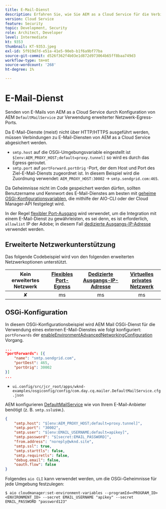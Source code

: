 ```yaml
---
title: E-Mail-Dienst
description: Erfahren Sie, wie Sie AEM as a Cloud Service für die Verbindung mit einem E-Mail-Dienst mithilfe von Ausgangs-Ports konfigurieren.
version: Cloud Service
feature: Security
topic: Development, Security
role: Architect, Developer
level: Intermediate
kt: 9353
thumbnail: KT-9353.jpeg
exl-id: 5f919d7d-e51a-41e5-90eb-b1f6a9bf77ba
source-git-commit: d526f362f4b03e1d872d973064b65ff8baa749d3
workflow-type: tm+mt
source-wordcount: '268'
ht-degree: 1%

---
```


# E-Mail-Dienst

Senden von E-Mails von AEM as a Cloud Service durch Konfiguration von AEM `DefaultMailService` zur Verwendung erweiterter Netzwerk-Egress-Ports.

Da E-Mail-Dienste (meist) nicht über HTTP/HTTPS ausgeführt werden, müssen Verbindungen zu E-Mail-Diensten von AEM as a Cloud Service abgesichert werden.

+ `smtp.host` auf die OSGi-Umgebungsvariable eingestellt ist `$[env:AEM_PROXY_HOST;default=proxy.tunnel]` so wird es durch das Egress geroutet.
+ `smtp.port` auf `portForward.portOrig` -Port, der dem Host und Port des Ziel-E-Mail-Diensts zugeordnet ist. In diesem Beispiel wird die Zuordnung verwendet: `AEM_PROXY_HOST:30002` → `smtp.sendgrid.com:465`.

Da Geheimnisse nicht im Code gespeichert werden dürfen, sollten Benutzername und Kennwort des E-Mail-Dienstes am besten mit [geheime OSGi-Konfigurationsvariablen](https://experienceleague.adobe.com/docs/experience-manager-cloud-service/implementing/deploying/configuring-osgi.html#secret-configuration-values), die mithilfe der AIO-CLI oder der Cloud Manager-API festgelegt wird.

In der Regel [flexibler Port-Ausgang](../flexible-port-egress.md) wird verwendet, um die Integration mit einem E-Mail-Dienst zu gewährleisten, es sei denn, es ist erforderlich, `allowlist` IP der Adobe; in diesem Fall [dedizierte Ausgangs-IP-Adresse](../dedicated-egress-ip-address.md) verwendet werden.

## Erweiterte Netzwerkunterstützung

Das folgende Codebeispiel wird von den folgenden erweiterten Netzwerkoptionen unterstützt.

| Kein erweitertes Netzwerk | [Flexibles Port-Egress](../flexible-port-egress.md) | [Dedizierte Ausgangs-IP-Adresse](../dedicated-egress-ip-address.md) | [Virtuelles privates Netzwerk](../vpn.md) |
|:-----:|:-----:|:------:|:---------:|
| ✘ | ms | ms | ms |

## OSGi-Konfiguration

In diesem OSGi-Konfigurationsbeispiel wird AEM Mail OSGi-Dienst für die Verwendung eines externen E-Mail-Dienstes wie folgt konfiguriert: `portForwards` der [enableEnvironmentAdvancedNetworkingConfiguration](https://www.adobe.io/experience-cloud/cloud-manager/reference/api/#operation/enableEnvironmentAdvancedNetworkingConfiguration) Vorgang.

```json
...
"portForwards": [{
    "name": "smtp.sendgrid.com",
    "portDest": 465,
    "portOrig": 30002
}]
...
```

+ `ui.config/src/jcr_root/apps/wknd-examples/osgiconfig/config/com.day.cq.mailer.DefaultMailService.cfg.json`

AEM konfigurieren [DefaultMailService](https://experienceleague.adobe.com/docs/experience-manager-cloud-service/content/implementing/developing/development-guidelines.html#sending-email) wie von Ihrem E-Mail-Anbieter benötigt (z. B. `smtp.ssl`usw.).

```json
{
    "smtp.host": "$[env:AEM_PROXY_HOST;default=proxy.tunnel]",
    "smtp.port": "30002",
    "smtp.user": "$[env:EMAIL_USERNAME;default=apikey]",
    "smtp.password": "$[secret:EMAIL_PASSWORD]",
    "from.address": "noreply@wknd.site",
    "smtp.ssl": true,
    "smtp.starttls": false, 
    "smtp.requiretls": false,
    "debug.email": false,
    "oauth.flow": false
}
```

Folgendes `aio CLI` kann verwendet werden, um die OSGi-Geheimnisse für jede Umgebung festzulegen:

```shell
$ aio cloudmanager:set-environment-variables --programId=<PROGRAM_ID> <ENVIRONMENT_ID> --secret EMAIL_USERNAME "apikey" --secret EMAIL_PASSWORD "password123"
```
